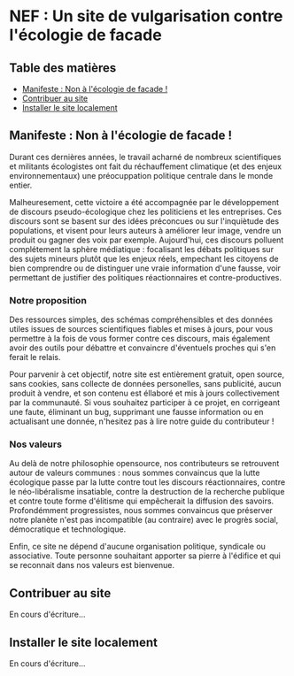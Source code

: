 # NEF : Un site de vulgarisation contre l'écologie de facade

## Table des matières

* [Manifeste : Non à l'écologie de facade !]()
* [Contribuer au site]()
* [Installer le site localement]()

## Manifeste : Non à l'écologie de facade !

Durant ces dernières années, le travail acharné de nombreux scientifiques et militants écologistes ont fait du réchauffement climatique (et des enjeux environnementaux) une préocuppation politique centrale dans le monde entier.

Malheuresement, cette victoire a été accompagnée par le développement de discours pseudo-écologique chez les politiciens et les entreprises. Ces discours sont se basent sur des idées préconcues ou sur l'inquiètude des populations, et visent pour leurs auteurs à améliorer leur image, vendre un produit ou gagner des voix par exemple. Aujourd'hui, ces discours polluent complétement la sphère médiatique : focalisant les débats politiques sur des sujets mineurs plutôt que les enjeux réels, empechant les citoyens de bien comprendre ou de distinguer une vraie information d'une fausse, voir permettant de justifier des politiques réactionnaires et contre-productives.

### Notre proposition

Des ressources simples, des schémas compréhensibles et des données utiles issues de sources scientifiques fiables et mises à jours, pour vous permettre à la fois de vous former contre ces discours, mais également avoir des outils pour débattre et convaincre d'éventuels proches qui s'en ferait le relais.

Pour parvenir à cet objectif, notre site est entièrement gratuit, open source, sans cookies, sans collecte de données personelles, sans publicité, aucun produit à vendre, et son contenu est éllaboré et mis à jours collectivement par la communauté. Si vous souhaitez participer à ce projet, en corrigeant une faute, éliminant un bug, supprimant une fausse information ou en actualisant une donnée, n'hesitez pas à lire notre guide du contributeur !

### Nos valeurs

Au delà de notre philosophie opensource, nos contributeurs se retrouvent autour de valeurs communes : nous sommes convaincus que la lutte écologique passe par la lutte contre tout les discours réactionnaires, contre le néo-libéralisme insatiable, contre la destruction de la recherche publique et contre toute forme d'élitisme qui empêcherait la diffusion des savoirs. Profondémment progressistes, nous sommes convaincus que préserver notre planète n'est pas incompatible (au contraire) avec le progrès social, démocratique et technologique.

Enfin, ce site ne dépend d'aucune organisation politique, syndicale ou associative. Toute personne souhaitant apporter sa pierre à l'édifice et qui se reconnait dans nos valeurs est bienvenue.

## Contribuer au site

En cours d'écriture...

## Installer le site localement

En cours d'écriture...
